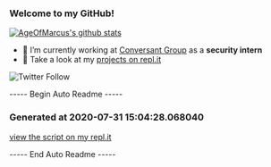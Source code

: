 
### Welcome to my GitHub!

[![AgeOfMarcus's github stats](https://github-readme-stats.vercel.app/api?username=AgeOfMarcus)](https://github.com/anuraghazra/github-readme-stats)

- 🔭 I’m currently working at [Conversant Group](https://www.conversantgroup.com/) as a **security intern**
- 🌱 Take a look at my [projects on repl.it](https://repl.it/@MarcusWeinberger)

![Twitter Follow](https://img.shields.io/twitter/follow/pwned_by_marcus?style=for-the-badge)

----- Begin Auto Readme -----

### Generated at 2020-07-31 15:04:28.068040

[view the script on my repl.it](https://repl.it/@MarcusWeinberger/auto-git-readme)

----- End Auto Readme -----
